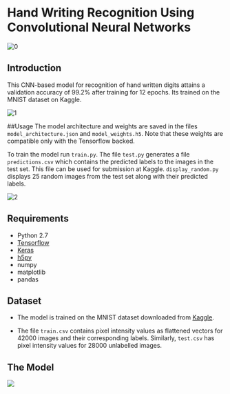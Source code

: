 # Hand Writing Recognition Using Convolutional Neural Networks
![0](http://i.imgur.com/R8JlWvd.png)

## Introduction
This CNN-based model for recognition of hand written digits attains a validation accuracy of 99.2% after training for 12 epochs. Its trained on the MNIST dataset on Kaggle.

![1](http://i.imgur.com/4o8MTiT.png)

##Usage
The model architecture and weights are saved in the files `model_architecture.json` and `model_weights.h5`. Note that these weights are compatible only with the Tensorflow backed.

To train the model run `train.py`. The file `test.py` generates a file `predictions.csv` which contains the predicted labels to the images in the test set. This file can be used for submission at Kaggle. `display_random.py` displays 25 random images from the test set along with their predicted labels.

![2](http://i.imgur.com/kzBAJEa.png)

## Requirements

* Python 2.7
* [Tensorflow](https://www.tensorflow.org/)
* [Keras](https://keras.io/)
* [h5py](http://www.h5py.org/)
* numpy
* matplotlib
* pandas

## Dataset

* The model is trained on the MNIST dataset downloaded from [Kaggle](https://www.kaggle.com/c/digit-recognizer). 

* The file `train.csv` contains pixel intensity values as flattened vectors for 42000 images and their corresponding labels. Similarly, `test.csv` has pixel intensity values for 28000 unlabelled images.

## The Model

<img src="https://github.com/Shobhit117/digit-recognizer/blob/master/model.png">


